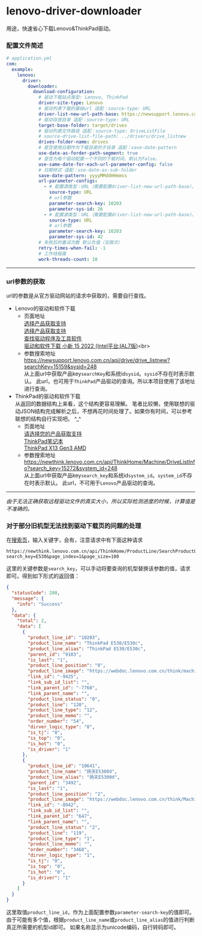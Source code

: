 # lenovo-driver-downloader

用途，快速省心下载Lenovo&ThinkPad驱动。

### 配置文件简述

```yaml
# application.yml
com:
  example:
    lenovo:
      driver:
        downloader:
          download-configuration:
            # 驱动下载站点类型: Lenovo, ThinkPad
            driver-site-type: Lenovo
            # 驱动列表下载的基础url 适配：source-type: URL
            driver-list-new-url-path-base: https://newsupport.lenovo.com.cn/api/drive/drive_listnew
            # 驱动存放目录 适配：source-type: URL
            target-base-folder: target/drives
            # 驱动列表文件路径 适配：source-type: DriveListFile
            # source-drive-list-file-path: ../drivers/drive_listnew
            drives-folder-name: drives
            # 是否使用日期作为下载目录的子目录 适配：save-date-pattern
            use-date-as-forder-path-segment: true
            # 是否为每个驱动配置一个不同的下载时间。默认为false。
            use-same-date-for-each-url-parameter-config: false
            # 日期样式 适配：use-date-as-sub-folder
            save-date-pattern: yyyyMMddHHmmss
            url-parameter-configs:
              - # 配置源类型：URL（需要配置driver-list-new-url-path-base）、DriveListFile
                source-type: URL
                # url参数
                parameter-search-key: 10203
                parameter-sys-id: 26
              - # 配置源类型：URL（需要配置driver-list-new-url-path-base）、DriveListFile
                source-type: URL
                # url参数
                parameter-search-key: 10203
                parameter-sys-id: 42
            # 失败后的重试次数 默认负值（无限次）
            retry-times-when-fail: -1
            # 工作线程属
            work-threads-count: 10
```

---

### url参数的获取

url的参数是从官方驱动网站的请求中获取的，需要自行查找。<br>

- Lenovo的驱动和软件下载<br>
    - 页面地址<br>
      [选择产品获取支持](https://newsupport.lenovo.com.cn/notebook.html)<br>
      [选择产品获取支持](https://newsupport.lenovo.com.cn/notebook.html)<br>
      [查找驱动程序及工具软件](https://newsupport.lenovo.com.cn/driveDownloads_index.html)<br>
      [驱动和软件下载 小新 15 2022 (Intel平台:IAL7版)](https://newsupport.lenovo.com.cn/driveList.html?fromsource=driveList&selname=%E5%B0%8F%E6%96%B0%2015%202022%20(Intel%E5%B9%B3%E5%8F%B0:IAL7%E7%89%88))<br>
    - 参数搜索地址<br>
      https://newsupport.lenovo.com.cn/api/drive/drive_listnew?searchKey=15159&sysid=248<br>
      从上面url中获取产品key`searchKey`和系统id`sysid`。`sysid`不存在时表示默认。
      此url，也可用于`ThinkPad`产品驱动的查询。所以本项目使用了该地址进行查询。
- ThinkPad的驱动和软件下载<br>
  从返回的数据结构上来看，这个结构更容易理解。
  笔者比较懒，使用联想的驱动JSON结构完成解析之后，不想再花时间处理了。如果你有时间，可以参考联想的结构自行实现吧。 ^_^
    - 页面地址<br>
      [请选择您的产品获取支持](https://newthink.lenovo.com.cn/)<br>
      [ThinkPad笔记本](https://newthink.lenovo.com.cn/product.html#series=ThinkPad%E7%AC%94%E8%AE%B0%E6%9C%AC)<br>
      [ThinkPad X13 Gen3 AMD](https://newthink.lenovo.com.cn/driveList.html?selname=ThinkPad%20X13%20Gen3%20AMD)<br>
    - 参数搜索地址<br>
      https://newthink.lenovo.com.cn/api/ThinkHome/Machine/DriveListInfo?search_key=15272&system_id=248<br>
      从上面url中获取产品key`search_key`和系统id`system_id`。`system_id`不存在时表示默认。
      此url，不可用于`Lenovo`产品驱动的查询。

---

*由于无法正确获取远程驱动文件的真实大小，所以实际检测进度的时候，计算值是不准确的。*

### 对于部分旧机型无法找到驱动下载页的问题的处理

在[搜索页](https://newthink.lenovo.com.cn/driverdownload.html)，输入关键字，会有，注意请求中有下面这种请求

```http request
https://newthink.lenovo.com.cn/api/ThinkHome/ProductLine/SearchProductLine?search_key=E530&page_index=1&page_size=100
```

这里的关键参数是`search_key`，可以手动将要查询的机型替换该参数的值，请求即可。得到如下形式的返回值：

```json
{
  "statusCode": 200,
  "message": {
    "info": "Success"
  },
  "data": {
    "total": 2,
    "data": [
      {
        "product_line_id": "10203",
        "product_line_name": "ThinkPad E530/E530c",
        "product_line_alias": "ThinkPad E530/E530c",
        "parent_id": "9103",
        "is_last": "1",
        "product_line_position": "0",
        "product_line_image": "https://webdoc.lenovo.com.cn/think/machinepic/thinkpade530_s.jpg",
        "link_id": "-9425",
        "link_sub_id_list": "",
        "link_parent_id": "-7760",
        "link_parent_name": "",
        "product_line_status": "0",
        "product_line": "120",
        "product_line_type": "12",
        "product_line_memo": "",
        "order_number": "54",
        "dirver_logic_type": "0",
        "is_tj": "0",
        "is_top": "0",
        "is_hot": "0",
        "is_driver": "1"
      },
      {
        "product_line_id": "10641",
        "product_line_name": "扬天E5300d",
        "product_line_alias": "扬天E5300d",
        "parent_id": "3492",
        "is_last": "1",
        "product_line_position": "2",
        "product_line_image": "https://webdoc.lenovo.com.cn/think/MachinePic/扬天ei_s.jpg",
        "link_id": "-8942",
        "link_sub_id_list": "",
        "link_parent_id": "647",
        "link_parent_name": "",
        "product_line_status": "2",
        "product_line": "119",
        "product_line_type": "1",
        "product_line_memo": "",
        "order_number": "3460",
        "dirver_logic_type": "1",
        "is_tj": "0",
        "is_top": "0",
        "is_hot": "0",
        "is_driver": "1"
      }
    ]
  }
}
```

这里取值`product_line_id`，作为上面配置参数`parameter-search-key`的值即可。
由于可能有多个值，根据`product_line_name`或`product_line_alias`的值进行判断真正所需要的机型id即可。
如果名称显示为unicode编码，自行转码即可。

